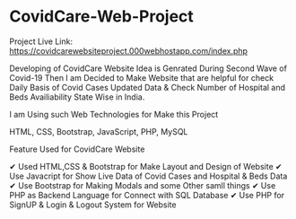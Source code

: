# CovidCare-Web-Project

Project Live Link: https://covidcarewebsiteproject.000webhostapp.com/index.php

Developing of CovidCare Website Idea is Genrated During Second Wave of Covid-19
Then I am Decided to Make Website that are helpful for check Daily Basis of Covid Cases Updated Data & Check Number of Hospital and Beds Availiability State Wise in India.

I am Using such Web Technologies for Make this Project

HTML, CSS, Bootstrap, JavaScript, PHP, MySQL

Feature Used for CovidCare Website
 
 ✔ Used HTML,CSS & Bootstrap for Make Layout and Design of Website
 ✔ Use Javacript for Show Live Data of Covid Cases and Hospital & Beds Data
 ✔ Use Bootstrap for Making Modals and some Other samll things
 ✔ Use PHP as Backend Language for Connect with SQL Database
 ✔ Use PHP for SignUP & Login & Logout System for Website

